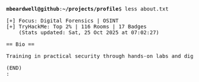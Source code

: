 <pre>

<strong>mbeardwell@github</strong>:<strong>~/projects/profile</strong>$ less about.txt

[+] Focus: Digital Forensics | OSINT
[+] TryHackMe: Top 2% | 116 Rooms | 17 Badges
    (Stats updated: Sat, 25 Oct 2025 at 07:02:27)

== Bio ==

Training in practical security through hands-on labs and digital investigations.

(END)
:
</pre>

